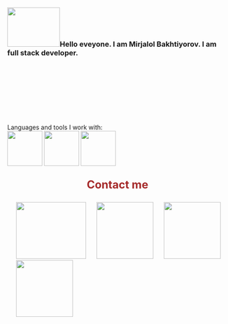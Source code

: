### <img width="120px" height="90px" src="https://media2.giphy.com/media/gM5qFksULw54NMWyry/giphy.gif?cid=ecf05e4702ue33lgw5q427gjlprq0ilj71t874w8k3l51t9v&rid=giphy.gif&ct=s">Hello eveyone.  I am Mirjalol Bakhtiyorov. I am full stack developer.
   <br><br><br><br><br><br><br><br>
                        Languages and tools I work with: <br>
                        <img  height="80px" width="80px" src="https://www.blog.itone.uz/wp-content/uploads/2021/10/HTML5.png" alt="" srcset="">
                        <img  height="80px" width="80px" src="https://encrypted-tbn0.gstatic.com/images?q=tbn:ANd9GcSXV-j7EqBmAElByw1_0nu4AJPKPoaIcC423g&usqp=CAU" alt="">
                        <img height="80px" width="80px" src="https://encrypted-tbn0.gstatic.com/images?q=tbn:ANd9GcS5WNIV_tRCwN5YRY2KDKyRITfgZhIU02o-FL94WHkuJZVo4mugY3W4SmEU4rcd7B6AEp4&usqp=CAU" alt="" srcset="">



<p style="color: brown; font-size: 25px; font-weight: bolder; text-align: center;"> Contact me </p>
  <span>
    <a  style="margin-left: 20px; bottom: 30px; border-radius: 5px;" href="https://twitter.com/Baxtiyorov_03?t=Qs8yJxR2ylAobuGTuHTgAQ&s=09"> <img width="160px" height="130px" src="https://api.freelogodesign.org/assets/blog/thumb/152880db593345cdb307307a5df1c663_1176x840.jpg?t=637836579260000000"></a>
    <a  style="margin-left: 20px; bottom: 30px; border-radius: 5px;" href="https://www.instagram.com/baxtiyorovmirjalol03/"> <img width="130px" height="130px" src="https://wallpapers-clan.com/wp-content/uploads/2022/01/neon-instagram-icon-aesthetic.png"></a>
    <a  style="margin-left: 20px; bottom: 30px; border-radius: 5px;" href="https://www.facebook.com/profile.php?id=100085631280121"><img  width="130px" height="130px"  src="https://png.pngtree.com/element_our/sm/20180313/sm_5aa7b9f63e400.jpg" alt="" srcset=""></a>
    <a  style="margin-left: 20px; bottom: 30px; border-radius: 5px;" href="https://baxtiyorovmirjalol03@gmail.com"><img  width="130px" height="130px"  src="https://www.seekpng.com/png/small/16-162321_gmail-icon-for-email-icon-of-gmail-transparent.png" alt="" srcset=""></a>
   </span>
